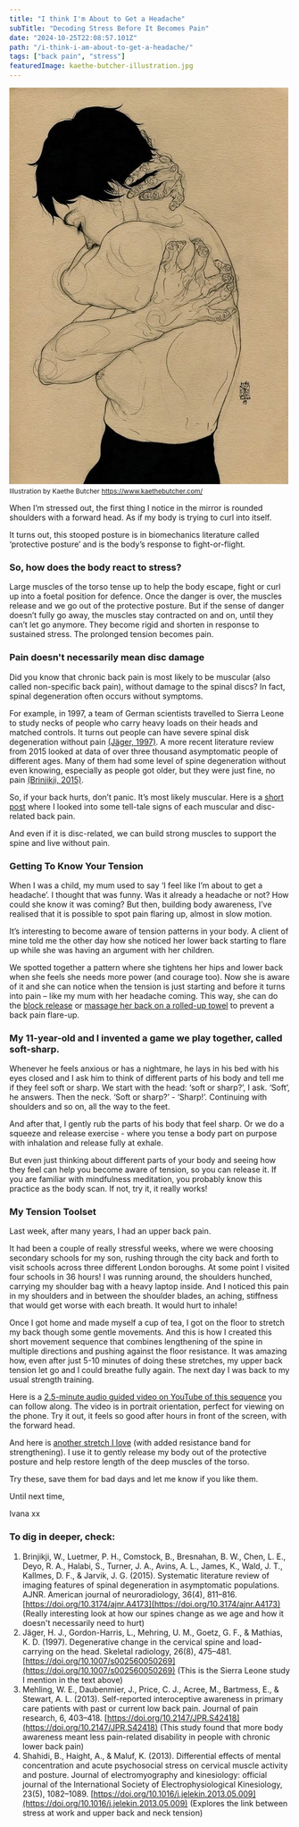 ```yaml
---
title: "I think I'm About to Get a Headache"
subTitle: "Decoding Stress Before It Becomes Pain"
date: "2024-10-25T22:08:57.101Z"
path: "/i-think-i-am-about-to-get-a-headache/"
tags: ["back pain", "stress"]
featuredImage: kaethe-butcher-illustration.jpg
---
```


![alt text](../i-think-i-am-about-to-get-a-headache/kaethe-butcher-illustration.jpg)
<small> Illustration by Kaethe Butcher https://www.kaethebutcher.com/​ </small>

When I’m stressed out, the first thing I notice in the mirror is rounded shoulders with a forward head. As if my body is trying to curl into itself.

It turns out, this stooped posture is in biomechanics literature called ‘protective posture’ and is the body’s response to fight-or-flight.

### So, how does the body react to stress?

Large muscles of the torso tense up to help the body escape, fight or curl up into a foetal position for defence. Once the danger is over, the muscles release and we go out of the protective posture. But if the sense of danger doesn’t fully go away, the muscles stay contracted on and on, until they can’t let go anymore. They become rigid and shorten in response to sustained stress. The prolonged tension becomes pain.

### Pain doesn't necessarily mean disc damage

Did you know that chronic back pain is most likely to be muscular (also called non-specific back pain), without damage to the spinal discs? In fact, spinal degeneration often occurs without symptoms.

For example, in 1997, a team of German scientists travelled to Sierra Leone to study necks of people who carry heavy loads on their heads and matched controls. It turns out people can have severe spinal disk degeneration without pain [(Jäger, 1997)](https://link.springer.com/article/10.1007/s002560050269). A more recent literature review from 2015 looked at data of over three thousand asymptomatic people of different ages. Many of them had some level of spine degeneration without even knowing, especially as people got older, but they were just fine, no pain [(Brinjikji, 2015)](https://doi.org/10.3174/ajnr.A4173).

So, if your back hurts, don’t panic. It’s most likely muscular. Here is a [short post](https://www.instagram.com/p/C6qzFVnIYxX/) where I looked into some tell-tale signs of each muscular and disc-related back pain.

And even if it is disc-related, we can build strong muscles to support the spine and live without pain.

### Getting To Know Your Tension  

When I was a child, my mum used to say ‘I feel like I’m about to get a headache’. I thought that was funny. Was it already a headache or not? How could she know it was coming? But then, building body awareness, I’ve realised that it is possible to spot pain flaring up, almost in slow motion.

It’s interesting to become aware of tension patterns in your body. A client of mine told me the other day how she noticed her lower back starting to flare up while she was having an argument with her children.

We spotted together a pattern where she tightens her hips and lower back when she feels she needs more power (and courage too). Now she is aware of it and she can notice when the tension is just starting and before it turns into pain – like my mum with her headache coming. This way, she can do the [block release](https://www.instagram.com/p/C_-y-vqoZu3/) or [massage her back on a rolled-up towel](https://www.youtube.com/shorts/Pa4kzRTrpeE) to prevent a back pain flare-up.

### My 11-year-old and I invented a game we play together, called soft-sharp.  

Whenever he feels anxious or has a nightmare, he lays in his bed with his eyes closed and I ask him to think of different parts of his body and tell me if they feel soft or sharp. We start with the head: ‘soft or sharp?’, I ask. ‘Soft’, he answers. Then the neck. ‘Soft or sharp?’ - ‘Sharp!’. Continuing with shoulders and so on, all the way to the feet.

And after that, I gently rub the parts of his body that feel sharp. Or we do a squeeze and release exercise - where you tense a body part on purpose with inhalation and release fully at exhale.

But even just thinking about different parts of your body and seeing how they feel can help you become aware of tension, so you can release it. If you are familiar with mindfulness meditation, you probably know this practice as the body scan. If not, try it, it really works!  

### My Tension Toolset  

Last week, after many years, I had an upper back pain.

It had been a couple of really stressful weeks, where we were choosing secondary schools for my son, rushing through the city back and forth to visit schools across three different London boroughs. At some point I visited four schools in 36 hours! I was running around, the shoulders hunched, carrying my shoulder bag with a heavy laptop inside. And I noticed this pain in my shoulders and in between the shoulder blades, an aching, stiffness that would get worse with each breath. It would hurt to inhale!

Once I got home and made myself a cup of tea, I got on the floor to stretch my back though some gentle movements. And this is how I created this short movement sequence that combines lengthening of the spine in multiple directions and pushing against the floor resistance. It was amazing how, even after just 5-10 minutes of doing these stretches, my upper back tension let go and I could breathe fully again. The next day I was back to my usual strength training.

Here is a [2.5-minute audio guided video on YouTube of this sequence](https://youtu.be/XP6qOlDt0yg) you can follow along. The video is in portrait orientation, perfect for viewing on the phone. Try it out, it feels so good after hours in front of the screen, with the forward head.

And here is [another stretch I love](https://www.instagram.com/insights/media/3483784154752014430/) (with added resistance band for strengthening). I use it to gently release my body out of the protective posture and help restore length of the deep muscles of the torso.

Try these, save them for bad days and let me know if you like them.

Until next time,

Ivana xx  

### To dig in deeper, check:

1. Brinjikji, W., Luetmer, P. H., Comstock, B., Bresnahan, B. W., Chen, L. E., Deyo, R. A., Halabi, S., Turner, J. A., Avins, A. L., James, K., Wald, J. T., Kallmes, D. F., & Jarvik, J. G. (2015). Systematic literature review of imaging features of spinal degeneration in asymptomatic populations. AJNR. American journal of neuroradiology, 36(4), 811–816.[https://doi.org/10.3174/ajnr.A4173](https://doi.org/10.3174/ajnr.A4173) (Really interesting look at how our spines change as we age and how it doesn't necessarily need to hurt)  
2. Jäger, H. J., Gordon-Harris, L., Mehring, U. M., Goetz, G. F., & Mathias, K. D. (1997). Degenerative change in the cervical spine and load-carrying on the head. Skeletal radiology, 26(8), 475–481. [https://doi.org/10.1007/s002560050269](https://doi.org/10.1007/s002560050269) (This is the Sierra Leone study I mention in the text above)
3. Mehling, W. E., Daubenmier, J., Price, C. J., Acree, M., Bartmess, E., & Stewart, A. L. (2013). Self-reported interoceptive awareness in primary care patients with past or current low back pain. Journal of pain research, 6, 403–418. [https://doi.org/10.2147/JPR.S42418](https://doi.org/10.2147/JPR.S42418) (This study found that more body awareness meant less pain-related disability in people with chronic lower back pain)
4. Shahidi, B., Haight, A., & Maluf, K. (2013). Differential effects of mental concentration and acute psychosocial stress on cervical muscle activity and posture. Journal of electromyography and kinesiology: official journal of the International Society of Electrophysiological Kinesiology, 23(5), 1082–1089. [https://doi.org/10.1016/j.jelekin.2013.05.009](https://doi.org/10.1016/j.jelekin.2013.05.009) (Explores the link between stress at work and upper back and neck tension)​
